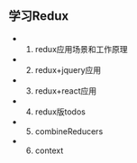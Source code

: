 ## 学习Redux

- 1. redux应用场景和工作原理
- 2. redux+jquery应用
- 3. redux+react应用
- 4. redux版todos
- 5. combineReducers
- 6. context
